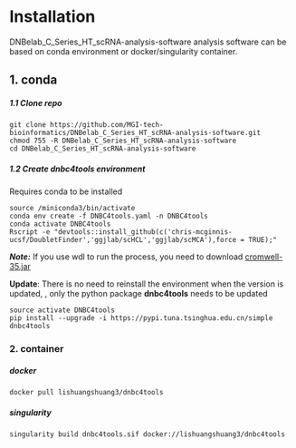 # Installation

DNBelab_C_Series_HT_scRNA-analysis-software analysis software can be based on conda environment or docker/singularity container.



## 1. conda

##### 1.1 Clone repo

```shell
git clone https://github.com/MGI-tech-bioinformatics/DNBelab_C_Series_HT_scRNA-analysis-software.git
chmod 755 -R DNBelab_C_Series_HT_scRNA-analysis-software
cd DNBelab_C_Series_HT_scRNA-analysis-software
```

##### 1.2 Create dnbc4tools environment

Requires conda to be installed

```shell
source /miniconda3/bin/activate
conda env create -f DNBC4tools.yaml -n DNBC4tools
conda activate DNBC4tools
Rscript -e "devtools::install_github(c('chris-mcginnis-ucsf/DoubletFinder','ggjlab/scHCL','ggjlab/scMCA'),force = TRUE);"
```
***Note:*** If you use wdl to run the process, you need to download [cromwell-35.jar](https://github.com/broadinstitute/cromwell/releases/download/35/cromwell-35.jar)

**Update**: There is no need to reinstall the environment when the version is updated, , only the python package **dnbc4tools** needs to be updated

```shell
source activate DNBC4tools
pip install --upgrade -i https://pypi.tuna.tsinghua.edu.cn/simple dnbc4tools
```



### 2. container

##### docker

```shell
docker pull lishuangshuang3/dnbc4tools
```

##### singularity

```shell
singularity build dnbc4tools.sif docker://lishuangshuang3/dnbc4tools
```
